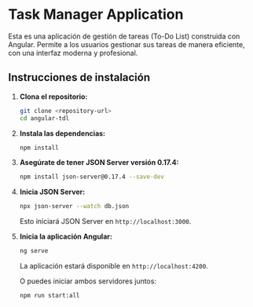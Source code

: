 # Task Manager Application

Esta es una aplicación de gestión de tareas (To-Do List) construida con Angular. Permite a los usuarios gestionar sus tareas de manera eficiente, con una interfaz moderna y profesional.

## Instrucciones de instalación

1. **Clona el repositorio:**
   ```bash
   git clone <repository-url>
   cd angular-tdl
   ```

2. **Instala las dependencias:**
   ```bash
   npm install
   ```

3. **Asegúrate de tener JSON Server versión 0.17.4:**
   ```bash
   npm install json-server@0.17.4 --save-dev
   ```

4. **Inicia JSON Server:**
   ```bash
   npx json-server --watch db.json
   ```
   Esto iniciará JSON Server en `http://localhost:3000`.

5. **Inicia la aplicación Angular:**
   ```bash
   ng serve
   ```
   La aplicación estará disponible en `http://localhost:4200`.

   O puedes iniciar ambos servidores juntos:
   ```bash
   npm run start:all
   ```

